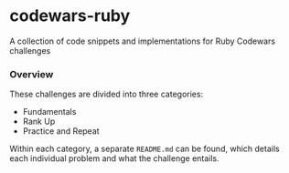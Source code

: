 # codewars-ruby
A collection of code snippets and implementations for Ruby Codewars challenges

### Overview

These challenges are divided into three categories:
* Fundamentals
* Rank Up
* Practice and Repeat

Within each category, a separate `README.md` can be found, which details each individual problem and what the challenge entails.

